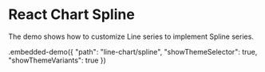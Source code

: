 # React Chart Spline

The demo shows how to customize Line series to implement Spline series.

.embedded-demo({ "path": "line-chart/spline", "showThemeSelector": true, "showThemeVariants": true })
